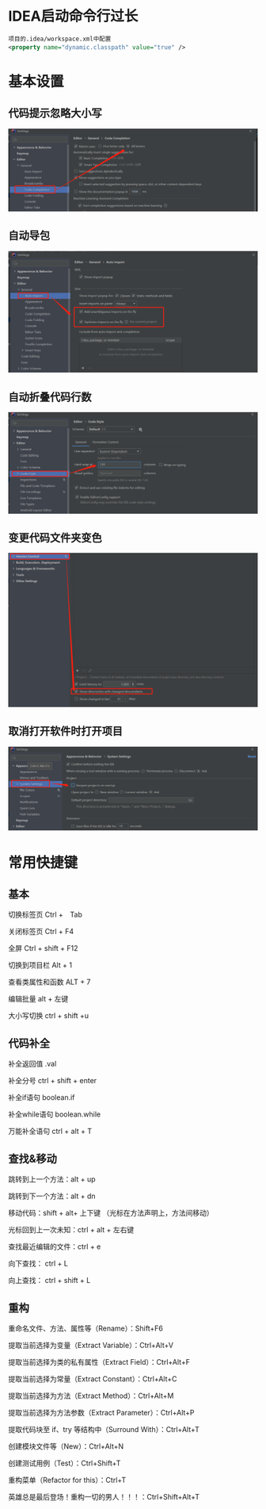 #  IDEA启动命令行过长

```xml
项目的.idea/workspace.xml中配置
<property name="dynamic.classpath" value="true" />
```

# 基本设置

## 代码提示忽略大小写

![1644375520044](assets/1644375520044.png)

## 自动导包

![1644375423625](assets/1644375423625.png)

## 自动折叠代码行数

![1644375299988](assets/1644375299988.png)

## 变更代码文件夹变色

![1644375647713](assets/1644375647713.png)

## 取消打开软件时打开项目

![1644375795422](assets/1644375795422.png)

# 常用快捷键

## 基本

切换标签页  Ctrl +　Tab  

关闭标签页   Ctrl + F4 

全屏        Ctrl + shift +  F12 

切换到项目栏      Alt  +  1 

查看类属性和函数  ALT +  7 

编辑批量          alt + 左键



大小写切换  ctrl +  shift +u 

## 代码补全

补全返回值  .val

补全分号   ctrl + shift + enter

补全if语句  boolean.if

补全while语句  boolean.while

万能补全语句  ctrl + alt + T

## 查找&移动

跳转到上一个方法：alt + up

跳转到下一个方法：alt + dn

移动代码：shift + alt+ 上下键  （光标在方法声明上，方法间移动）

光标回到上一次未知：ctrl + alt  + 左右键 

查找最近编辑的文件：ctrl + e

向下查找： ctrl + L

向上查找： ctrl + shift + L

## 重构

重命名文件、方法、属性等（Rename）：Shift+F6

提取当前选择为变量（Extract Variable）：Ctrl+Alt+V

提取当前选择为类的私有属性（Extract Field）：Ctrl+Alt+F

提取当前选择为常量（Extract Constant）：Ctrl+Alt+C

提取当前选择为方法（Extract Method）：Ctrl+Alt+M

提取当前选择为方法参数（Extract Parameter）：Ctrl+Alt+P

提取代码块至 if、try 等结构中（Surround With）：Ctrl+Alt+T

创建模块文件等（New）：Ctrl+Alt+N

创建测试用例（Test）：Ctrl+Shift+T

重构菜单（Refactor for this）：Ctrl+T

英雄总是最后登场！重构一切的男人！！！：Ctrl+Shift+Alt+T
